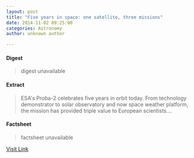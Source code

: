 ```yaml
---
layout: post
title: "Five years in space: one satellite, three missions"
date: 2014-11-02 09:25:00
categories: Astronomy
author: unknown author

---
```



#### Digest
>digest unavailable

#### Extract
>ESA's Proba-2 celebrates five years in orbit today. From technology demonstrator to solar observatory and now space weather platform, the mission has provided triple value to European scientists....

#### Factsheet
>factsheet unavailable

[Visit Link](http://www.esa.int/Our_Activities/Operations/Space_Situational_Awareness/Five_years_in_space_one_satellite_three_missions)


